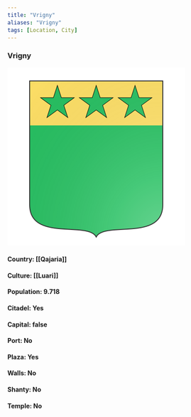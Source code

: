 ```yaml
---
title: "Vrigny"
aliases: "Vrigny"
tags: [Location, City]
---
```

### Vrigny
![](attachment/8443e61b2a242a1fa20ff68a101fc405.svg)

#### Country: [[Qajaria]]

#### Culture: [[Luari]]

#### Population: 9.718

#### Citadel: Yes

#### Capital: false

#### Port: No

#### Plaza: Yes

#### Walls: No

#### Shanty: No

#### Temple: No

